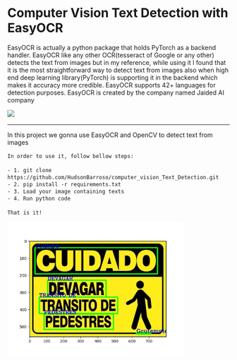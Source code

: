 # Computer Vision Text Detection with EasyOCR

EasyOCR is actually a python package that holds PyTorch as a backend handler. EasyOCR like any other OCR(tesseract of Google or any other) detects the text from images but in my reference, while using it I found that it is the most straightforward way to detect text from images also when high end deep learning library(PyTorch) is supporting it in the backend which makes it accuracy more credible. EasyOCR supports 42+ languages for detection purposes. EasyOCR is created by the company named Jaided AI company


<p float="left">
<img src="https://github.com/JaidedAI/EasyOCR/blob/master/examples/easyocr_framework.jpeg" width="600">
</p>


------------

In this project we gonna use EasyOCR and OpenCV to detect text from images

```
In order to use it, follow bellow steps:

- 1. git clone https://github.com/HudsonBarroso/computer_vision_Text_Detection.git
- 2. pip install -r requirements.txt
- 3. Load your image containing texts
- 4. Run python code

That is it!
```
<p float="left">
<img src="https://github.com/HudsonBarroso/computer_vision_Text_Detection/blob/main/images/text_labeled.jpg" width="400">
</p>




